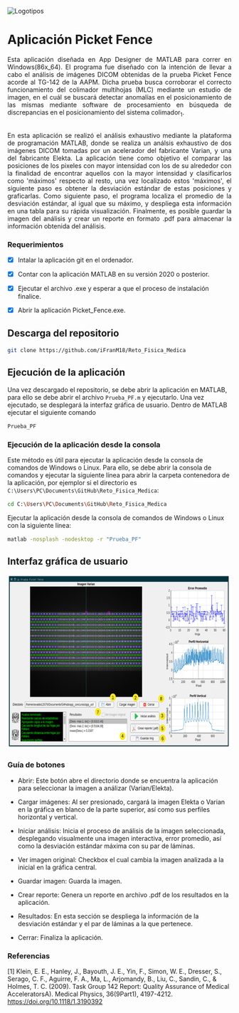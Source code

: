 ![Logotipos](https://github.com/iFranM18/Reto_Fisica_Medica/blob/main/icon/unam_fc_logos.png)

# Aplicación Picket Fence
<div align="justify"> 
Esta aplicación diseñada en App Designer de MATLAB para correr en Windows(86x_64). El programa fue diseñado con la intención de llevar a cabo el análisis de imágenes DICOM obtenidas de la prueba Picket Fence
acorde al TG-142 de la AAPM. Dicha prueba busca corroborar el correcto funcionamiento del colimador multihojas (MLC) mediante un estudio de imagen, en el cuál se buscará detectar anomalías en el posicionamiento
de las mismas mediante software de procesamiento en búsqueda de discrepancias en el posicionamiento del sistema colimador<sub>1</sub>.

<br />
<br />

En esta aplicación se realizó el análisis exhaustivo mediante la plataforma de programación MATLAB, donde se realiza un análsis exhaustivo de dos imágenes DICOM tomadas por un acelerador del fabricante Varian, y una
del fabricante Elekta. La aplicación tiene como objetivo el comparar las posiciones de los pixeles con mayor intensidad con los de su alrededor con la finalidad de encontrar aquellos con la mayor intensidad y 
clasificarlos como 'máximos' respecto al resto, una vez localizado estos 'máximos', el siguiente paso es obtener la desviación estándar de estas posiciones y graficarlas. Como siguiente paso, el programa localiza
el promedio de la desviación estándar, al igual que su máximo, y despliega esta información en una tabla para su rápida visualización. Finalmente, es posible guardar la imagen del análisis y crear un reporte en 
formato .pdf para almacenar la información obtenida del análisis.

</div>

### Requerimientos 


- [x] Intalar la aplicación git en el ordenador.

- [x] Contar con la aplicación MATLAB en su versión 2020 o posterior.

- [x] Ejecutar el archivo .exe y esperar a que el proceso de instalación finalice.

- [x] Abrir la aplicación Picket_Fence.exe.

## Descarga del repositorio
```sh
git clone https://github.com/iFranM18/Reto_Fisica_Medica
```
## Ejecución de la aplicación
Una vez descargado el repositorio, se debe abrir la aplicación en MATLAB, para ello se debe abrir el archivo `Prueba_PF.m` y ejecutarlo. Una vez ejecutado, se desplegará la interfaz gráfica de usuario. Dentro de MATLAB ejecutar el siguiente comando
```sh
Prueba_PF
```
### Ejecución de la aplicación desde la consola
Este método es útil para ejecutar la aplicación desde la consola de comandos de Windows o Linux. Para ello, se debe abrir la consola de comandos y ejecutar la siguiente línea para abrir la carpeta contenedora de la aplicación, por ejemplor si el directorio es `C:\Users\PC\Documents\GitHub\Reto_Fisica_Medica`:
```sh
cd C:\Users\PC\Documents\GitHub\Reto_Fisica_Medica
```
Ejecutar la aplicación desde la consola de comandos de Windows o Linux con la siguiente línea:
```sh
matlab -nosplash -nodesktop -r "Prueba_PF"
```

## Interfaz gráfica de usuario
<p align="center">
	<img src="./icon/gui.png" width="663" height="392" alt="GUI" />  
</p>

### Guía de botones

- Abrir: Este botón abre el directorio donde se encuentra la aplicación para seleccionar la imagen a análizar (Varian/Elekta).

- Cargar imágenes: Al ser presionado, cargará la imagen Elekta o Varian en la gráfica en blanco de la parte superior, así como sus perfiles horizontal y vertical.

- Iniciar análisis: Inicia el proceso de análisis de la imagen seleccionada, desplegando visualmente una imagen interactiva, error promedio, así como la desviación estándar máxima con su par de láminas. 

- Ver imagen original: Checkbox el cual cambia la imagen analizada a la inicial en la gráfica central.

- Guardar imagen: Guarda la imagen.

- Crear reporte: Genera un reporte en archivo .pdf de los resultados en la aplicación.

- Resultados: En esta sección se despliega la información de la desviación estándar y el par de láminas a la que pertenece.

- Cerrar: Finaliza la aplicación.

### Referencias

<a id="1">[1]</a>
Klein, E. E., Hanley, J., Bayouth, J. E., Yin, F., Simon, W. E., Dresser, S., Serago, C. F., Aguirre, F. A., Ma, L., Arjomandy, B., Liu, C., Sandin, C., & Holmes, T. C. (2009). Task Group 142 Report: Quality Assurance of Medical AcceleratorsA). Medical Physics, 36(9Part1), 4197-4212. https://doi.org/10.1118/1.3190392


